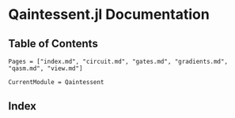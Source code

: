 # Qaintessent.jl Documentation

## Table of Contents
```@contents
Pages = ["index.md", "circuit.md", "gates.md", "gradients.md", "qasm.md", "view.md"]
```

```@meta
CurrentModule = Qaintessent
```

## Index

```@index
```
